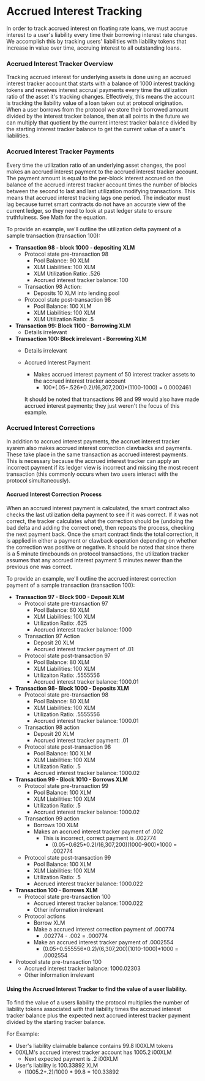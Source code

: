# Accrued Interest Tracking

In order to track accrued interest on floating rate loans, we must accrue interest to a user's liability every time their borrowing interest rate changes. We accomplish this by tracking users' liabilities with liability tokens that increase in value over time, accruing interest to all outstanding loans.

### Accrued Interest Tracker Overview

Tracking accrued interest for underlying assets is done using an accrued interest tracker account that starts with a balance of 1000 interest tracking tokens and receives interest accrual payments every time the utilization ratio of the asset it's tracking changes. Effectively, this means the account is tracking the liability value of a loan taken out at protocol origination. When a user borrows from the protocol we store their borrowed amount divided by the interest tracker balance, then at all points in the future we can multiply that quotient by the current interest tracker balance divided by the starting interest tracker balance to get the current value of a user's liabilities.

### Accrued Interest Tracker Payments

Every time the utilization ratio of an underlying asset changes, the pool makes an accrued interest payment to the accrued interest tracker account. The payment amount is equal to the per-block interest accrued on the balance of the accrued interest tracker account times the number of blocks between the second to last and last utilization modifying transactions. This means that accrued interest tracking lags one period. The indicator must lag because turret smart contracts do not have an accurate view of the current ledger, so they need to look at past ledger state to ensure truthfulness. See Math for the equation.

To provide an example, we'll outline the utilization delta payment of a sample transaction (transaction 100):

* **Transaction 98 - block 1000 - depositing XLM**
  * Protocol state pre-transaction 98
    * Pool Balance: 90 XLM&#x20;
    * XLM Liabilities: 100 XLM&#x20;
    * XLM Utilization Ratio: .526
    * Accrued interest tracker balance: 100
  * Transaction 98 Action:&#x20;
    * Deposits 10 XLM into lending pool
  * Protocol state post-transaction 98
    * Pool Balance: 100 XLM&#x20;
    * XLM Liabilities: 100 XLM&#x20;
    * XLM Utilization Ratio: .5
* **Transaction 99: Block 1100 - Borrowing XLM**
  * Details irrelevant
* **Transaction 100: Block irrelevant - Borrowing XLM**&#x20;
  * Details irrelevant
  *   Accrued Interest Payment

      * Makes accrued interest payment of 50 interest tracker assets to the accrued interest tracker account
        * 100\*(.05+.526\*0.2)/(6,307,200)\*(1100-1000) = 0.0002461

      It should be noted that transactions 98 and 99 would also have made accrued interest payments; they just weren't the focus of this example.

### Accrued Interest Corrections

In addition to accrued interest payments, the accruet interest tracker sysrem also makes accrued interest correction clawbacks and payments. These take place in the same transaction as accrued interest payments. This is necessary because the accrued interest tracker can apply an incorrect payment if its ledger view is incorrect and missing the most recent transaction (this commonly occurs when two users interact with the protocol simultaneously).&#x20;

#### Accrued Interest Correction Process

When an accrued interest payment is calculated, the smart contract also checks the last utilization delta payment to see if it was correct. If it was not correct, the tracker calculates what the correction should be (undoing the bad delta and adding the correct one), then repeats the process, checking the next payment back. Once the smart contract finds the total correction, it is applied in either a payment or clawback operation depending on whether the correction was positive or negative.  It should be noted that since there is a 5 minute timebounds on protocol transactions, the utilization tracker assumes that any accrued interest payment 5 minutes newer than the previous one was correct.

To provide an example, we'll outline the accrued interest correction payment of a sample transaction (transaction 100):

* **Transaction 97 - Block 900 - Deposit XLM**
  * Protocol state pre-transaction 97
    * Pool Balance: 60 XLM
    * &#x20;XLM Liabilities: 100 XLM
    * Utilization Ratio: .625
    * Accrued interest tracker balance: 1000
  * Transaction 97 Action
    * Deposit 20 XLM
    * Accrued interest tracker payment of .01
  * Protocol state post-transaction 97
    * Pool Balance: 80 XLM
    * &#x20;XLM Liabilities: 100 XLM
    * Utilizaiton Ratio: .5555556
    * Accrued interest tracker balance: 1000.01
* **Transaction 98- Block 1000 - Deposits XLM**
  * Protocol state pre-transaction 98
    * Pool Balance: 80 XLM
    * &#x20;XLM Liabilities: 100 XLM
    * Utilization Ratio: .5555556
    * Accrued interest tracker balance: 1000.01
  * Transaction 98 action
    * Deposit 20 XLM
    * Accrued interest tracker payment: .01
  * Protocol state post-transaction 98
    * Pool Balance: 100 XLM&#x20;
    * XLM Liabilities: 100 XLM&#x20;
    * Utilization Ratio: .5
    * Accrued interest tracker balance: 1000.02
* **Transaction 99 - Block 1010 - Borrows XLM**&#x20;
  * Protocol state pre-transaction 99
    * Pool Balance: 100 XLM
    * &#x20;XLM Liabilities: 100 XLM
    * Utilization Ratio: .5
    * Accrued interest tracker balance: 1000.02
  * Transaction 99 action
    * Borrows 100 XLM
    * Makes an accrued interest tracker payment of .002
      * This is incorrect, correct payment is .002774
        * (0.05+0.625\*0.2)/(6,307,200)(1000-900)\*1000 = .002774
  * Protocol state post-transaction 99
    * Pool Balance: 100 XLM&#x20;
    * XLM Liabilities: 100 XLM&#x20;
    * Utilization Ratio: .5
    * Accrued interest tracker balance: 1000.022
* **Transaction 100 - Borrows XLM** &#x20;
  * Protocol state pre-transaction 100
    * Accrued interest tracker balance: 1000.022
    * Other information irrelevant
  * Protocol actions
    * Borrow XLM
    * Make a accrued interest correction payment of .000774
      * .002774 - .002 = .000774
    * Make an accrued interest tracker payment of .0002554
      * (0.05+0.555556\*0.2)/(6,307,200)(1010-1000)\*1000 = .0002554
* Protocol state pre-transaction 100
  * Accrued interest tracker balance: 1000.02303
  * Other information irrelevant

#### Using the Accrued Interest Tracker to find the value of a user liability.

To find the value of a users liability the protocol multiplies the number of liability tokens associated with that liability times the accrued interest tracker balance plus the expected next accrued interest tracker payment divided by the starting tracker balance.

For Example:

* User's liability claimable balance contains 99.8 l00XLM tokens
* 00XLM's accrued interest tracker account has 1005.2 i00XLM
  * Next expected payment is .2 i00XLM
* User's liability is 100.33892 XLM
  * (1005.2+.2)/1000 \* 99.8 = 100.33892
